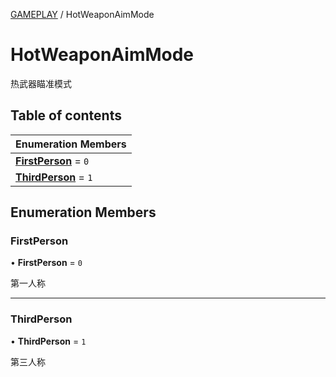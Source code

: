 [GAMEPLAY](../groups/Core.GAMEPLAY.md) / HotWeaponAimMode

# HotWeaponAimMode <Badge type="tip" text="Enumeration" /> <Score text="HotWeaponAimMode" />

热武器瞄准模式

## Table of contents

| Enumeration Members |
| :-----|
| **[FirstPerson](mw.HotWeaponAimMode.md#firstperson)** = ``0`` <br> |
| **[ThirdPerson](mw.HotWeaponAimMode.md#thirdperson)** = ``1`` <br> |

## Enumeration Members

### FirstPerson <Score text="FirstPerson" /> 

• **FirstPerson** = ``0``

第一人称

___

### ThirdPerson <Score text="ThirdPerson" /> 

• **ThirdPerson** = ``1``

第三人称
